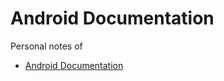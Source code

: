 # Android Documentation
Personal notes of 
* [Android Documentation](https://developer.android.com/?hl=en)
